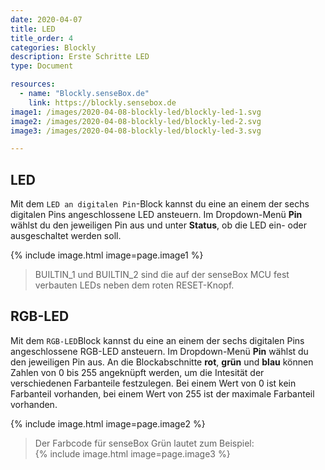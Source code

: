 ```yaml
---
date: 2020-04-07
title: LED
title_order: 4
categories: Blockly
description: Erste Schritte LED
type: Document

resources:
  - name: "Blockly.senseBox.de"
    link: https://blockly.sensebox.de
image1: /images/2020-04-08-blockly-led/blockly-led-1.svg
image2: /images/2020-04-08-blockly-led/blockly-led-2.svg
image3: /images/2020-04-08-blockly-led/blockly-led-3.svg

---
```


## LED
Mit dem `LED an digitalen Pin`-Block kannst du eine an einem der sechs digitalen Pins angeschlossene LED ansteuern. Im Dropdown-Menü __Pin__ wählst du den jeweiligen Pin aus und unter __Status__, ob die LED ein- oder ausgeschaltet werden soll.

{% include image.html image=page.image1 %}

> BUILTIN_1 und BUILTIN_2 sind die auf der senseBox MCU fest verbauten LEDs neben dem roten RESET-Knopf.

## RGB-LED
Mit dem `RGB-LED`Block kannst du eine an einem der sechs digitalen Pins angeschlossene RGB-LED ansteuern. Im Dropdown-Menü __Pin__ wählst du den jeweiligen Pin aus. An die Blockabschnitte __rot__, __grün__ und  __blau__ können Zahlen von 0 bis 255 angeknüpft werden, um die Intesität der verschiedenen Farbanteile festzulegen. Bei einem Wert von 0 ist kein Farbanteil vorhanden, bei einem Wert von 255 ist der maximale Farbanteil vorhanden.

{% include image.html image=page.image2 %}

> Der Farbcode für senseBox Grün lautet zum Beispiel:  
{% include image.html image=page.image3 %}
